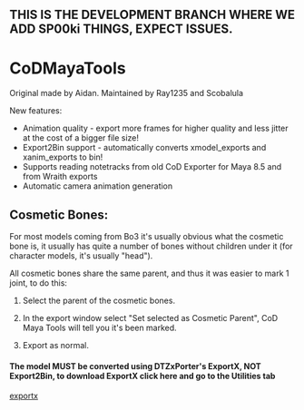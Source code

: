 ## THIS IS THE DEVELOPMENT BRANCH WHERE WE ADD SP00ki THINGS, EXPECT ISSUES.

# CoDMayaTools
Original made by Aidan. Maintained by Ray1235 and Scobalula

New features:
- Animation quality - export more frames for higher quality and less jitter at the cost of a bigger file size!
- Export2Bin support - automatically converts xmodel_exports and xanim_exports to bin!
- Supports reading notetracks from old CoD Exporter for Maya 8.5 and from Wraith exports
- Automatic camera animation generation

## Cosmetic Bones:
For most models coming from Bo3 it's usually obvious what the cosmetic bone is, it usually has quite a number of bones without children under it (for character models, it's usually "head").

All cosmetic bones share the same parent, and thus it was easier to mark 1 joint, to do this:

1) Select the parent of the cosmetic bones.

2) In the export window select "Set selected as Cosmetic Parent", CoD Maya Tools will tell you it's been marked.

3) Export as normal.

#### The model MUST be converted using DTZxPorter's ExportX, NOT Export2Bin, to download ExportX click here and go to the Utilities tab

[exportx](http://aviacreations.com/wraith/)
